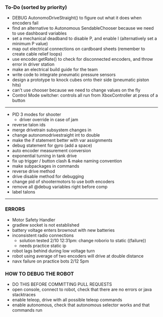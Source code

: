### To-Do (sorted by priority)

- DEBUG AutonomoDriveStraight() to figure out what it does when encoders fail
- find an alternative to Autonomous SendableChooser because we need to use dashboard variables
- set a mechanical deadband to disable P, and enable I (alternatively set a minimum P value)
- map out electrical connections on cardboard sheets (remember to create cable relief loops)
- use encoder.getRate() to check for disconnected encoders, and throw error in driver station
- make an electrical build guide for the team
- write code to integrate pneumatic pressure sensors
- design a prototype to knock cubes onto their side (pneumatic piston hits)
- can't use chooser because we need to change values on the fly
- Control Mode switcher: controls all run from XboxController at press of a button

---

- PID 3 modes for shooter
	+ driver override in case of jam
- reverse talon ids
- merge drivetrain subsystem changes in
- change autonomodrivestraight int to double
- make the if statement better with var assignments
- debug statement for gyro (add a space)
- auto encoder measurement conversion
- exponential turning in tank drive
- fix up trigger / button clash & make naming convention
- make subpackages in commands
- reverse drive method
- drive disable method for debugging
- change pid of shootermotors to use both encoders
- remove all @debug variables right before comp
- label talons

---

### ERRORS

- Motor Safety Handler
- gradlew socket is not established
- battery voltage enters brownout with new batteries
- inconsistent radio connections
	+ solution tested 2/10 12:31pm: change roborio to static ((failure))
	+ needs practice static ip
- robot lags behind during low voltage turn
- robot using average of two encoders will drive at double distance
- navx failure on practice bots 2/12 5pm

### HOW TO DEBUG THE ROBOT

- DO THIS BEFORE COMMITTING PULL REQUESTS
- open console, connect to robot, check that there are no errors or java stacktraces
- enable teleop, drive with all possible teleop commands
- enable autonomous, check that autonomous selector works and that commands run
